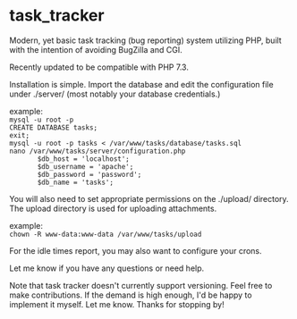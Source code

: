 # task_tracker
Modern, yet basic task tracking (bug reporting) system utilizing PHP, built with the intention of avoiding BugZilla and CGI.

Recently updated to be compatible with PHP 7.3.

Installation is simple. Import the database and edit the configuration file under ./server/ (most notably your database credentials.)

example:  
`mysql -u root -p`  
`CREATE DATABASE tasks;`  
`exit;`  
`mysql -u root -p tasks < /var/www/tasks/database/tasks.sql`  
`nano /var/www/tasks/server/configuration.php`  
`		$db_host = 'localhost';`  
`		$db_username = 'apache';`  
`		$db_password = 'password';`  
`		$db_name = 'tasks';`  


You will also need to set appropriate permissions on the ./upload/ directory. The upload directory is used for uploading attachments.

example:  
`chown -R www-data:www-data /var/www/tasks/upload`  

For the idle times report, you may also want to configure your crons.

Let me know if you have any questions or need help.

Note that task tracker doesn't currently support versioning. Feel free to make contributions. If the demand is high enough, I'd be happy to implement it myself. Let me know. Thanks for stopping by!
